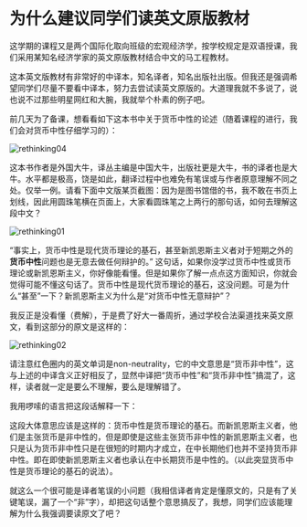 # 为什么建议同学们读英文原版教材



这学期的课程又是两个国际化取向班级的宏观经济学，按学校规定是双语授课，我们采用某知名经济学家的英文原版教材结合中文的马工程教材。

这本英文版教材有非常好的中译本，知名译者，知名出版社出版。但我还是强调希望同学们尽量不要看中译本，努力去尝试读英文原版的。大道理我就不多说了，说也说不过那些明星网红和大腕，我就举个朴素的例子吧。

前几天为了备课，想看看如下这本书中关于货币中性的论述（随着课程的进行，我们会对货币中性仔细学习的）：

![rethinking04](/figures/rethinking04.jpg)

这本书作者是外国大牛，译丛主编是中国大牛，出版社更是大牛，书的译者也是大牛。水平都是极高，饶是如此，翻译过程中也难免有笔误或与作者原意理解不同之处。仅举一例。请看下面中文版某页截图：因为是图书馆借的书，我不敢在书页上划线，因此用圆珠笔横在页面上，大家看圆珠笔之上两行的那句话，如何去理解这段中文？

![rethinking01](/figures/rethinking01.jpg)

“事实上，货币中性是现代货币理论的基石，甚至新凯恩斯主义者对于短期之外的**货币中性**问题也是无意去做任何辩护的。” 这句话，如果你没学过货币中性或货币理论或新凯恩斯主义，你好像能看懂。但是如果你了解一点点这方面知识，你就会觉得可能不懂这句话了。货币中性是现代货币理论的基石，这没问题。可是为什么“甚至”一下？新凯恩斯主义为什么是“对货币中性无意辩护”？

我反正是没看懂（费解），于是费了好大一番周折，通过学校合法渠道找来英文原文，看到这部分的原文是这样的：

![rethinking02](/figures/rethinking02.jpg)

请注意红色圈内的英文单词是non-neutrality，它的中文意思是“货币非中性”，这与上述的中译含义正好相反了，显然中译把“货币中性”和“货币非中性”搞混了，这样，读者就一定是要么不理解，要么是理解错了。

我用啰嗦的语言把这段话解释一下：

这段大体意思应该是这样的：货币中性是货币理论的基石。而新凯恩斯主义者，他们是主张货币是非中性的，但是即使是这些主张货币非中性的新凯恩斯主义者，也只是认为货币非中性只是在很短的时期内才成立，在中长期他们也并不坚持货币非中性。即在即使新凯恩斯主义者也承认在中长期货币是中性的。（以此突显货币中性是货币理论的基石的说法）。

就这么一个很可能是译者笔误的小问题（我相信译者肯定是懂原文的，只是有了关键笔误，漏了一个“非”字），却把这句话整个意思搞反了，我想，同学们应该能理解为什么我强调要读原文了吧？